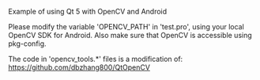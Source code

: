 Example of using Qt 5 with OpenCV and Android

Please modify the variable 'OPENCV_PATH' in 'test.pro', using your local OpenCV SDK for Android. Also make sure that OpenCV is accessible using pkg-config.

The code in 'opencv_tools.*' files is a modification of:
    https://github.com/dbzhang800/QtOpenCV
